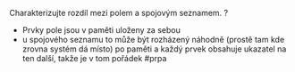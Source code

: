 Charakterizujte rozdíl mezi polem a spojovým seznamem.
?
- Prvky pole jsou v paměti uloženy za sebou
- u spojového seznamu to může být rozházený náhodně (prostě tam kde zrovna systém dá místo) po paměti a každý prvek obsahuje ukazatel na ten další, takže je v tom pořádek
#prpa
<!--SR:!2023-11-23,1,210--> 
